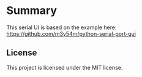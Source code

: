 # Summary
This serial UI is based on the example here: https://github.com/m3y54m/python-serial-port-gui 
## License
This project is licensed under the MIT license.
